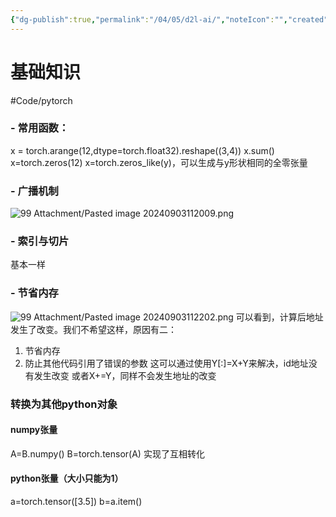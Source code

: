 ```yaml
---
{"dg-publish":true,"permalink":"/04/05/d2l-ai/","noteIcon":"","created":"2025-01-31T00:35","updated":"2025-04-18T00:42"}
---
```


# 基础知识
#Code/pytorch
### - 常用函数：
x = torch.arange(12,dtype=torch.float32).reshape((3,4))
x.sum()
x=torch.zeros(12)
x=torch.zeros_like(y)，可以生成与y形状相同的全零张量
### - 广播机制
![99 Attachment/Pasted image 20240903112009.png](/img/user/99%20Attachment/Pasted%20image%2020240903112009.png)
### - 索引与切片
基本一样
### - 节省内存
![99 Attachment/Pasted image 20240903112202.png](/img/user/99%20Attachment/Pasted%20image%2020240903112202.png)
可以看到，计算后地址发生了改变。我们不希望这样，原因有二：
1. 节省内存
2. 防止其他代码引用了错误的参数
这可以通过使用Y[:]=X+Y来解决，id地址没有发生改变
或者X+=Y，同样不会发生地址的改变
### 转换为其他python对象
#### numpy张量
A=B.numpy()
B=torch.tensor(A)
实现了互相转化
#### python张量（大小只能为1）
a=torch.tensor([3.5])
b=a.item()

